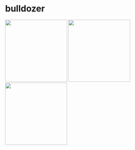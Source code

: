 # bulldozer


<p float="left">
   <img width = 200  src="https://user-images.githubusercontent.com/33551524/187430941-81aa0401-9b84-4b86-8f01-c3a5c67fe1da.png" >
       <img width = 200  src="https://user-images.githubusercontent.com/33551524/187432476-8983283d-b551-4170-8b9a-5832e02df79c.png" >
    <img width = 200  src="https://user-images.githubusercontent.com/33551524/187432356-12b4c4cc-107a-454f-8c86-a4f28837c035.png" >

</p>

